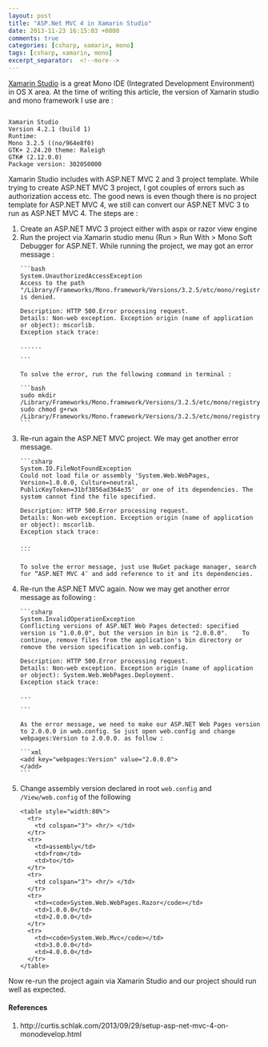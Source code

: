 ```yaml
---
layout: post
title: "ASP.Net MVC 4 in Xamarin Studio"
date: 2013-11-23 16:15:03 +0800
comments: true
categories: [csharp, xamarin, mono]
tags: [csharp, xamarin, mono]
excerpt_separator:  <!--more-->
---
```

<a href="http://xamarin.com/studio">Xamarin Studio</a> is a great Mono IDE (Integrated Development Environment) in OS X area. At the time of writing this article, the version of Xamarin studio and mono framework I use are :

<code>
Xamarin Studio
Version 4.2.1 (build 1)
Runtime:
Mono 3.2.5 ((no/964e8f0)
GTK+ 2.24.20 theme: Raleigh
GTK# (2.12.0.0)
Package version: 302050000
</code>

Xamarin Studio includes with ASP.NET MVC 2 and 3 project template. While trying to create ASP.NET MVC 3 project, I got couples of errors such as authorization access etc. The good news is even though there is no project template for ASP.NET MVC 4, we still can convert our ASP.NET MVC 3 to run as ASP.NET MVC 4. The steps are :

<ol type="1">
  <li>
    Create an ASP.NET MVC 3 project either with aspx or razor view engine
  </li>

  <li>
    Run the project via Xamarin studio menu (Run > Run With > Mono Soft Debugger for ASP.NET. While running the project, we   may got an error message :

    ```bash
    System.UnauthorizedAccessException
    Access to the path "/Library/Frameworks/Mono.framework/Versions/3.2.5/etc/mono/registry" is denied.

    Description: HTTP 500.Error processing request.
    Details: Non-web exception. Exception origin (name of application or object): mscorlib.
    Exception stack trace:

    ......

    ```

    To solve the error, run the following command in terminal :

    ```bash
    sudo mkdir /Library/Frameworks/Mono.framework/Versions/3.2.5/etc/mono/registry
    sudo chmod g+rwx /Library/Frameworks/Mono.framework/Versions/3.2.5/etc/mono/registry
    ```
  </li>

  <li>
    Re-run again the ASP.NET MVC project. We may get another error message.

    ```csharp
    System.IO.FileNotFoundException
    Could not load file or assembly 'System.Web.WebPages, Version=1.0.0.0, Culture=neutral,   PublicKeyToken=31bf3856ad364e35'  or one of its dependencies. The system cannot find the file specified.

    Description: HTTP 500.Error processing request.
    Details: Non-web exception. Exception origin (name of application or object): mscorlib.
    Exception stack trace:

    ...
    ```

    To solve the error message, just use NuGet package manager, search for “ASP.NET MVC 4″ and add reference to it and its dependencies.

  </li>

  <li>
    Re-run the ASP.NET MVC again. Now we may get another error message as following :

    ```csharp
    System.InvalidOperationException
    Conflicting versions of ASP.NET Web Pages detected: specified version is "1.0.0.0", but the version in bin is "2.0.0.0".    To continue, remove files from the application's bin directory or remove the version specification in web.config.

    Description: HTTP 500.Error processing request.
    Details: Non-web exception. Exception origin (name of application or object): System.Web.WebPages.Deployment.
    Exception stack trace:

    ...

    ```

    As the error message, we need to make our ASP.NET Web Pages version to 2.0.0.0 in web.config. So just open web.config and change webpages:Version to 2.0.0.0. as follow :

    ```xml
    <add key="webpages:Version" value="2.0.0.0">
    </add>
    ```
  </li>

  <li>
    Change assembly version declared in root <code>web.config</code> and <code>/View/web.config</code> of the following


    <table style="width:80%">
      <tr>
        <td colspan="3"> <hr/> </td>
      </tr>
      <tr>
        <td>assembly</td>
        <td>from</td>
        <td>to</td>
      </tr>
      <tr>
        <td colspan="3"> <hr/> </td>
      </tr>
      <tr>
        <td><code>System.Web.WebPages.Razor</code></td>
        <td>1.0.0.0</td>
        <td>2.0.0.0</td>
      </tr>
      <tr>
        <td><code>System.Web.Mvc</code></td>
        <td>3.0.0.0</td>
        <td>4.0.0.0</td>
      </tr>
    </table>

  </li>
</ol>

Now re-run the project again via Xamarin Studio and our project should run well as expected.

<h4>References</h4>
<ol type="1">
<li> http://curtis.schlak.com/2013/09/29/setup-asp-net-mvc-4-on-monodevelop.html
</li>
<ol>
